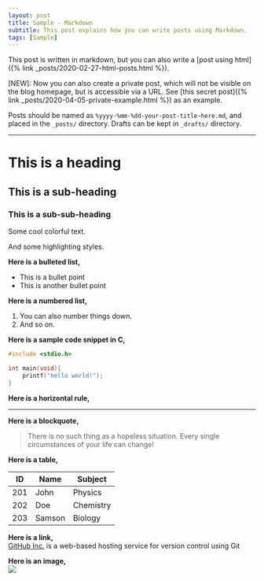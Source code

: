 ```yaml
---
layout: post
title: Sample - Markdown
subtitle: This post explains how you can write posts using Markdown.
tags: [Sample]
---
```


This post is written in markdown, but you can also write a [post using html]({% link _posts/2020-02-27-html-posts.html %}).

<span class="color-red">[NEW]:</span> Now you can also create a private post, which will not be visible on the blog homepage, but is accessible via a URL. See [this secret post]({% link _posts/2020-04-05-private-example.html %}) as an example.

Posts should be named as `%yyyy-%mm-%dd-your-post-title-here.md`, and placed in the `_posts/` directory. Drafts can be kept in `_drafts/` directory.

-------------

# This is a heading
## This is a sub-heading
### This is a sub-sub-heading

<span class="color-blue">Some</span>
<span class="color-green">cool</span>
<span class="color-orange">colorful</span>
<span class="color-red">text.</span><br>

<span class="highlight-blue">And</span>
<span class="highlight-green">some</span>
<span class="highlight-orange">highlighting</span>
<span class="highlight-red">styles.</span>

**Here is a bulleted list,**
 - This is a bullet point
 - This is another bullet point


**Here is a numbered list,**
1. You can also number things down.
2. And so on.

**Here is a sample code snippet in C,**
```C
#include <stdio.h>

int main(void){
    printf("hello world!");
}
```

**Here is a horizontal rule,**

--------------

**Here is a blockquote,**

> There is no such thing as a hopeless situation. Every single 
> circumstances of your life can change!

**Here is a table,**

ID  | Name   | Subject
----|--------|--------
201 | John   | Physics
202 | Doe    | Chemistry
203 | Samson | Biology

**Here is a link,**<br>
[GitHub Inc.](https://github.com) is a web-based hosting service
for version control using Git

**Here is an image,**<br>
![](../assets/autumn.jpg)
